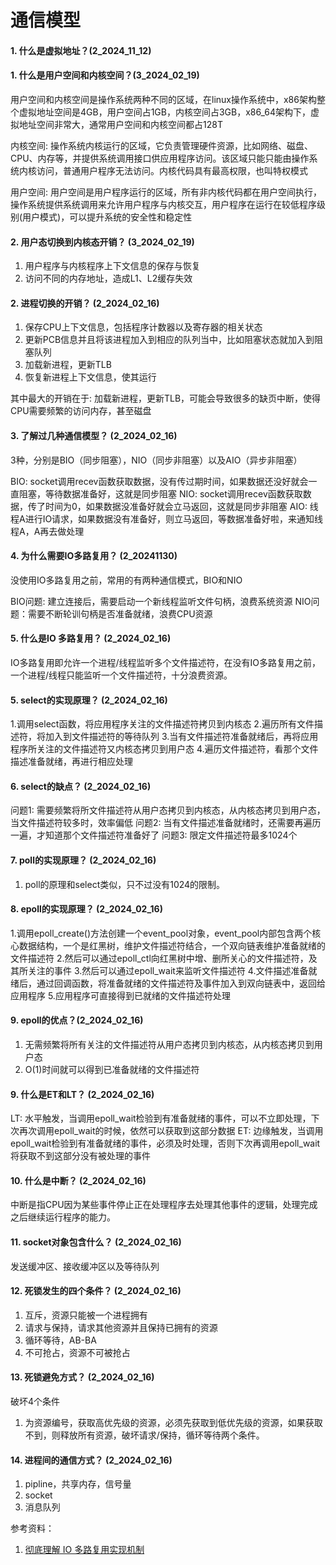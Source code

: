 # 通信模型
#### 1. 什么是虚拟地址？(2_2024_11_12)


#### 1. 什么是用户空间和内核空间？(3_2024_02_19)
用户空间和内核空间是操作系统两种不同的区域，在linux操作系统中，x86架构整个虚拟地址空间是4GB，用户空间占1GB，内核空间占3GB，x86_64架构下，虚拟地址空间非常大，通常用户空间和内核空间都占128T

内核空间: 操作系统内核运行的区域，它负责管理硬件资源，比如网络、磁盘、CPU、内存等，并提供系统调用接口供应用程序访问。该区域只能只能由操作系统内核访问，普通用户程序无法访问。内核代码具有最高权限，也叫特权模式

用户空间: 用户空间是用户程序运行的区域，所有非内核代码都在用户空间执行，操作系统提供系统调用来允许用户程序与内核交互，用户程序在运行在较低程序级别(用户模式)，可以提升系统的安全性和稳定性


#### 2. 用户态切换到内核态开销？ (3_2024_02_19)
1. 用户程序与内核程序上下文信息的保存与恢复
2. 访问不同的内存地址，造成L1、L2缓存失效


#### 2. 进程切换的开销？ (2_2024_02_16)
1. 保存CPU上下文信息，包括程序计数器以及寄存器的相关状态
2. 更新PCB信息并且将该进程加入到相应的队列当中，比如阻塞状态就加入到阻塞队列
3. 加载新进程，更新TLB
4. 恢复新进程上下文信息，使其运行

其中最大的开销在于: 加载新进程，更新TLB，可能会导致很多的缺页中断，使得CPU需要频繁的访问内存，甚至磁盘


#### 3. 了解过几种通信模型？ (2_2024_02_16)
3种，分别是BIO（同步阻塞），NIO（同步非阻塞）以及AIO（异步非阻塞）

BIO: socket调用recev函数获取数据，没有传过期时间，如果数据还没好就会一直阻塞，等待数据准备好，这就是同步阻塞
NIO: socket调用recev函数获取数据，传了时间为0，如果数据没准备好就会立马返回，这就是同步非阻塞
AIO: 线程A进行IO请求，如果数据没有准备好，则立马返回，等数据准备好啦，来通知线程A，A再去做处理

#### 4. 为什么需要IO多路复用？ (2_20241130)
没使用IO多路复用之前，常用的有两种通信模式，BIO和NIO

BIO问题: 建立连接后，需要启动一个新线程监听文件句柄，浪费系统资源
NIO问题：需要不断轮训句柄是否准备就绪，浪费CPU资源
    

#### 5. 什么是IO 多路复用？  (2_2024_02_16)
IO多路复用即允许一个进程/线程监听多个文件描述符，在没有IO多路复用之前，一个进程/线程只能监听一个文件描述符，十分浪费资源。

#### 5. select的实现原理？  (2_2024_02_16)
1.调用select函数，将应用程序关注的文件描述符拷贝到内核态
2.遍历所有文件描述符，将加入到文件描述符的等待队列
3.当有文件描述符准备就绪后，再将应用程序所关注的文件描述符又内核态拷贝到用户态
4.遍历文件描述符，看那个文件描述准备就绪，再进行相应处理


#### 6. select的缺点？  (2_2024_02_16)
问题1: 需要频繁将所文件描述符从用户态拷贝到内核态，从内核态拷贝到用户态，当文件描述符较多时，效率偏低
问题2: 当有文件描述准备就绪时，还需要再遍历一遍，才知道那个文件描述符准备好了
问题3: 限定文件描述符最多1024个

#### 7. poll的实现原理？ (2_2024_02_16)
1. poll的原理和select类似，只不过没有1024的限制。


#### 8. epoll的实现原理？ (2_2024_02_16)
1.调用epoll_create()方法创建一个event_pool对象，event_pool内部包含两个核心数据结构，一个是红黑树，维护文件描述符结合，一个双向链表维护准备就绪的文件描述符
2.然后可以通过epoll_ctl向红黑树中增、删所关心的文件描述符，及其所关注的事件
3.然后可以通过epoll_wait来监听文件描述符
4.文件描述准备就绪后，通过回调函数，将准备就绪的文件描述符及事件加入到双向链表中，返回给应用程序
5.应用程序可直接得到已就绪的文件描述符处理

#### 9. epoll的优点？(2_2024_02_16)
1. 无需频繁将所有关注的文件描述符从用户态拷贝到内核态，从内核态拷贝到用户态
2. O(1)时间就可以得到已准备就绪的文件描述符


#### 9. 什么是ET和LT？  (2_2024_02_16)
LT: 水平触发，当调用epoll_wait检验到有准备就绪的事件，可以不立即处理，下次再次调用epoll_wait的时候，依然可以获取到这部分数据
ET: 边缘触发，当调用epoll_wait检验到有准备就绪的事件，必须及时处理，否则下次再调用epoll_wait将获取不到这部分没有被处理的事件


#### 10. 什么是中断？ (2_2024_02_16)
中断是指CPU因为某些事件停止正在处理程序去处理其他事件的逻辑，处理完成之后继续运行程序的能力。


#### 11. socket对象包含什么？  (2_2024_02_16)
发送缓冲区、接收缓冲区以及等待队列

#### 12. 死锁发生的四个条件？  (2_2024_02_16)
1. 互斥，资源只能被一个进程拥有
2. 请求与保持，请求其他资源并且保持已拥有的资源
3. 循环等待，AB-BA
4. 不可抢占，资源不可被抢占


#### 13. 死锁避免方式？  (2_2024_02_16)
破坏4个条件
1. 为资源编号，获取高优先级的资源，必须先获取到低优先级的资源，如果获取不到，则释放所有资源，破坏请求/保持，循环等待两个条件。


#### 14. 进程间的通信方式？  (2_2024_02_16)
1. pipline，共享内存，信号量
2. socket
3. 消息队列



参考资料：

1. [彻底理解 IO 多路复用实现机制](https://juejin.cn/post/6882984260672847879)






